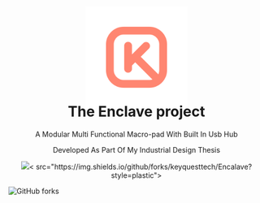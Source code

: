 <p align="center" style="margin-bottom: 0px !important;">
  <img width="200" src="https://github.com/keyquesttech/Encalave/blob/main/imgs/nbgicon.png?raw=true" alt="Keyquest logo" align="center">
</p>
<h1 align="center" style="margin-top: -10px;">The Enclave project</h1>
<p align="center" >A Modular Multi Functional Macro-pad With Built In Usb Hub<p>
<p align="center" >Developed As Part Of My Industrial Design Thesis</p>

<p align="center"> <p align="center"> <a><img 
  src="https://img.shields.io/github/commit-activity/w/keyquesttech/Encalave?style=plastic"><
  src="https://img.shields.io/github/forks/keyquesttech/Encalave?style=plastic"></
</p>

![GitHub forks](https://img.shields.io/github/forks/keyquesttech/Encalave?style=plastic)
